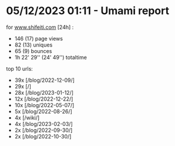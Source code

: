 # 05/12/2023 01:11 - Umami report
for www.shifeiti.com [24h] :

 - 146 (17) page views
 - 82 (13) uniques
 - 65 (9) bounces
 - 1h 22' 29'' (24' 49'') totaltime


top 10 urls:
 - 39x [/blog/2022-12-09/]
 - 29x [/]
 - 28x [/blog/2023-01-12/]
 - 12x [/blog/2022-12-22/]
 - 10x [/blog/2022-05-07/]
 - 5x [/blog/2022-08-26/]
 - 4x [/wiki/]
 - 4x [/blog/2023-02-03/]
 - 2x [/blog/2022-09-30/]
 - 2x [/blog/2022-10-30/]


